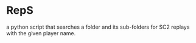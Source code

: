 # RepS
a python script that searches a folder and its sub-folders for SC2 replays with the given  player name.
